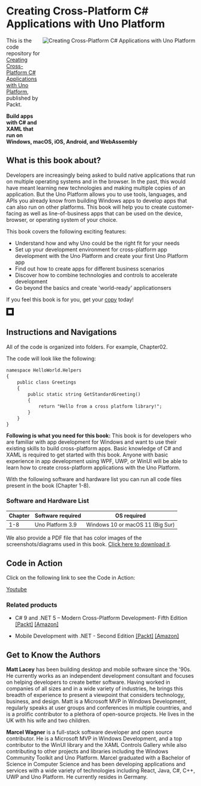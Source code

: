 # Creating Cross-Platform C# Applications with Uno Platform

<a href="https://www.packtpub.com/product/creating-cross-platform-c-applications-with-uno/9781801078498"><img src="https://static.packt-cdn.com/products/9781801078498/cover/smaller" alt="Creating Cross-Platform C# Applications with Uno Platform" height="256px" align="right"></a>

This is the code repository for [Creating Cross-Platform C# Applications with Uno Platform](https://www.packtpub.com/product/creating-cross-platform-c-applications-with-uno/9781801078498), published by Packt.

**Build apps with C# and XAML that run on Windows, macOS, iOS, Android, and WebAssembly**

## What is this book about?
Developers are increasingly being asked to build native applications that run on multiple operating systems and in the browser. In the past, this would have meant learning new technologies and making multiple copies of an application. But the Uno Platform allows you to use tools, languages, and APIs you already know from building Windows apps to develop apps that can also run on other platforms. This book will help you to create customer-facing as well as line-of-business apps that can be used on the device, browser, or operating system of your choice.

This book covers the following exciting features: 
* Understand how and why Uno could be the right fit for your needs
* Set up your development environment for cross-platform app development with the Uno Platform and create your first Uno Platform app
* Find out how to create apps for different business scenarios
* Discover how to combine technologies and controls to accelerate development
* Go beyond the basics and create 'world-ready' applicationsers

If you feel this book is for you, get your [copy](https://www.amazon.com/dp/1801078491) today!

<a href="https://www.packtpub.com/?utm_source=github&utm_medium=banner&utm_campaign=GitHubBanner"><img src="https://raw.githubusercontent.com/PacktPublishing/GitHub/master/GitHub.png" 
alt="https://www.packtpub.com/" border="5" /></a>


## Instructions and Navigations
All of the code is organized into folders. For example, Chapter02.

The code will look like the following:
```
namespace HelloWorld.Helpers
{
    public class Greetings
    {
        public static string GetStandardGreeting()
        {
            return "Hello from a cross platform library!";
        }
    }
}
```

**Following is what you need for this book:**
This book is for developers who are familiar with app development for Windows and want to use their existing skills to build cross-platform apps. Basic knowledge of C# and XAML is required to get started with this book. Anyone with basic experience in app development using WPF, UWP, or WinUI will be able to learn how to create cross-platform applications with the Uno Platform.

With the following software and hardware list you can run all code files present in the book (Chapter 1-8).

### Software and Hardware List

| Chapter  | Software required                   | OS required                        |
| -------- | ------------------------------------| -----------------------------------|
| 1-8        | Uno Platform 3.9                     | Windows 10 or macOS 11 (Big Sur)  |



We also provide a PDF file that has color images of the screenshots/diagrams used in this book. [Click here to download it](https://static.packt-cdn.com/downloads/9781801078498_ColorImages.pdf).

## Code in Action

Click on the following link to see the Code in Action:

[Youtube](https://bit.ly/3yHTfYL)

### Related products <Other books you may enjoy>
* C# 9 and .NET 5 – Modern Cross-Platform Development- Fifth Edition [[Packt]](https://www.packtpub.com/product/c-9-and-net-5-modern-cross-platform-development-fifth-edition/9781800568105) [[Amazon]](https://www.amazon.com/dp/180056810X)

* Mobile Development with .NET - Second Edition [[Packt]](https://www.packtpub.com/product/mobile-development-with-asp-net-core-5-second-edition/9781800204690) [[Amazon]](https://www.amazon.com/dp/1800204698)

## Get to Know the Authors
**Matt Lacey**
has been building desktop and mobile software since the '90s. He currently works as an independent development consultant and focuses on helping developers to create better software. Having worked in companies of all sizes and in a wide variety of industries, he brings this breadth of experience to present a viewpoint that considers technology, business, and design.
Matt is a Microsoft MVP in Windows Development, regularly speaks at user groups and conferences in multiple countries, and is a prolific contributor to a plethora of open-source projects. He lives in the UK with his wife and two children.

**Marcel Wagner**
is a full-stack software developer and open source contributor. He is a Microsoft MVP in Windows Development, and a top contributor to the WinUI library and the XAML Controls Gallery while also contributing to other projects and libraries including the Windows Community Toolkit and Uno Platform.
Marcel graduated with a Bachelor of Science in Computer Science and has been developing applications and services with a wide variety of technologies including React, Java, C#, C++, UWP and Uno Platform. He currently resides in Germany.




